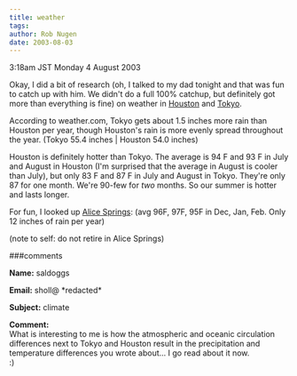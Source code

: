 ```yaml
---
title: weather
tags: 
author: Rob Nugen
date: 2003-08-03
---
```


<p class=date>3:18am JST Monday 4 August 2003</p>

<p>Okay, I did a bit of research (oh, I talked to my dad tonight and
that was fun to catch up with him.  We didn't do a full 100% catchup,
but definitely got more than everything is fine) on weather in <a
href="http://www.weather.com/weather/climatology/monthly/77001">Houston</a>
and <a
href="http://www.weather.com/outlook/travel/climatology/monthly/JAXX0085">Tokyo</a>.</p>

<p>According to weather.com, Tokyo gets about 1.5 inches more rain
than Houston per year, though Houston's rain is more evenly spread
throughout the year.  (Tokyo 55.4 inches | Houston 54.0 inches)</p>

<p>Houston is definitely hotter than Tokyo.  The average is 94 F and
93 F in July and August in Houston (I'm surprised that the average in
August is cooler than July), but only 83 F and 87 F in July and August
in Tokyo.  They're only 87 for one month.  We're 90-few for
<em>two</em> months.  So our summer is hotter and lasts longer.</p>

<p>For fun, I looked up <a
href="http://www.weather.com/outlook/travel/climatology/monthly/ASXX0002">Alice
Springs</a>: (avg 96F, 97F, 95F in Dec, Jan, Feb.  Only 12 inches of
rain per year)</p>

<p>(note to self: do not retire in Alice Springs)</p>

###comments

<p><b>Name:</b> saldoggs

<p><b>Email:</b> sholl@ *redacted*

<p><b>Subject:</b> climate

<p><b>Comment:</b>
<br>What is interesting to me is how the atmospheric and oceanic circulation differences next to Tokyo and Houston result in the precipitation and temperature differences you wrote about... I go read about it now.<br>
:)<br>
<br>


